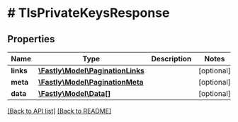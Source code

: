 # # TlsPrivateKeysResponse

## Properties

Name | Type | Description | Notes
------------ | ------------- | ------------- | -------------
**links** | [**\Fastly\Model\PaginationLinks**](PaginationLinks.md) |  | [optional]
**meta** | [**\Fastly\Model\PaginationMeta**](PaginationMeta.md) |  | [optional]
**data** | [**\Fastly\Model\Data[]**](Data.md) |  | [optional]

[[Back to API list]](../../README.md#endpoints) [[Back to README]](../../README.md)
